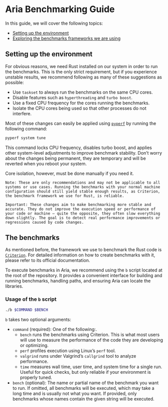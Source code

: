 # Aria Benchmarking Guide

In this guide, we will cover the following topics:

- [Setting up the environment](setting-up-the-environment)
- [Exploring the benchmarks frameworks we are using](the-benchmarks)

## Setting up the environment

For obvious reasons, we need Rust installed on our system in order to run the benchmarks. This is the only strict requirement, but if you experience unstable results, we recommend following as many of these suggestions as possible:

- Use `taskset` to always run the benchmarks on the same CPU cores.
- Disable features such as `hyperthreading` and `turbo boost`.
- Use a fixed CPU frequency for the cores running the benchmarks.
- Isolate the CPU cores being used so that other processes do not interfere.

Most of these changes can easily be applied using [`pyperf`](https://github.com/psf/pyperf) by running the following command:

```bash
pyperf system tune
```

This command locks CPU frequency, disables turbo boost, and applies other system-level adjustments to improve benchmark stability. Don’t worry about the changes being permanent, they are temporary and will be reverted when you reboot your system.

Core isolation, however, must be done manually if you need it.

```
Note: These are only recommendations and may not be applicable to all systems or use cases. Running the benchmarks with your normal machine configuration should still yield stable enough results, as Criterion, the benchmark framework we use for Rust, is reliable.
```

```
Important: These changes aim to make benchmarking more stable and accurate. They do not improve the execution speed or performance of your code or machine — quite the opposite, they often slow everything down slightly. The goal is to detect real performance improvements or regressions caused by code changes.
```

## The benchmarks

As mentioned before, the framework we use to benchmark the Rust code is [`Criterion`](https://crates.io/crates/criterion). For detailed information on how to create benchmarks with it, please refer to its official documentation.

To execute benchmarks in Aria, we recommend using the `b` script located at the root of the repository.
It provides a convenient interface for building and running benchmarks, handling paths, and ensuring Aria can locate the libraries.

### Usage of the `b` script

```bash
./b $COMMAND $BENCH
```

`b` takes two optional arguments:

- `command` (required): One of the following:. 
    - `bench` runs the benchmarks using Criterion. This is what most users will use to measure the performance of the code they are developing or optimizing.
    - `perf` profiles execution using Linux’s `perf` tool.
    - `valgrind` runs under Valgrind’s `callgrind` tool to analyze performance.
    - `time` measures wall time, user time, and system time for a single run. Useful for quick checks, but only reliable if your environment is properly tuned.
- `bench` (optional): The name or partial name of the benchmark you want to run. If omitted, all benchmarks will be executed, which may take a long time and is usually not what you want. If provided, only benchmarks whose names contain the given string will be executed.
